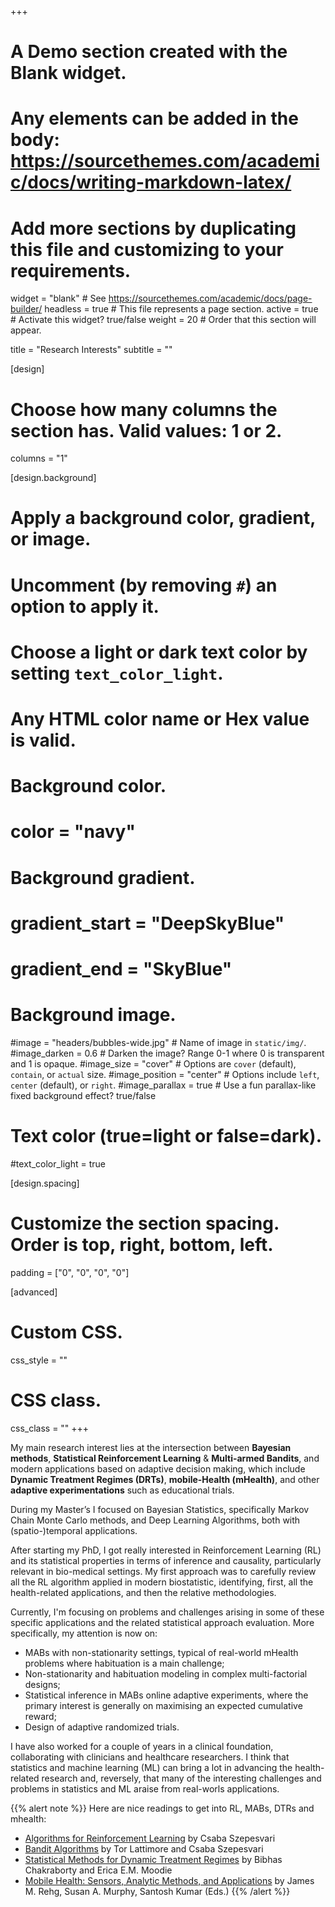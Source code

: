 +++
# A Demo section created with the Blank widget.
# Any elements can be added in the body: https://sourcethemes.com/academic/docs/writing-markdown-latex/
# Add more sections by duplicating this file and customizing to your requirements.

widget = "blank"  # See https://sourcethemes.com/academic/docs/page-builder/
headless = true  # This file represents a page section.
active = true  # Activate this widget? true/false
weight = 20  # Order that this section will appear.

title = "Research Interests"
subtitle = ""

[design]
  # Choose how many columns the section has. Valid values: 1 or 2.
  columns = "1"

[design.background]
  # Apply a background color, gradient, or image.
  #   Uncomment (by removing `#`) an option to apply it.
  #   Choose a light or dark text color by setting `text_color_light`.
  #   Any HTML color name or Hex value is valid.

  # Background color.
  # color = "navy"
  
  # Background gradient.
  # gradient_start = "DeepSkyBlue"
  # gradient_end = "SkyBlue"
  
  # Background image.
  #image = "headers/bubbles-wide.jpg"  # Name of image in `static/img/`.
  #image_darken = 0.6  # Darken the image? Range 0-1 where 0 is transparent and 1 is opaque.
  #image_size = "cover"  #  Options are `cover` (default), `contain`, or `actual` size.
  #image_position = "center"  # Options include `left`, `center` (default), or `right`.
  #image_parallax = true  # Use a fun parallax-like fixed background effect? true/false

  # Text color (true=light or false=dark).
  #text_color_light = true

[design.spacing]
  # Customize the section spacing. Order is top, right, bottom, left.
  padding = ["0", "0", "0", "0"]

[advanced]
 # Custom CSS. 
 css_style = ""
 
 # CSS class.
 css_class = ""
+++

My main research interest lies at the intersection between **Bayesian methods**, **Statistical Reinforcement Learning** & **Multi-armed Bandits**, and modern applications based on adaptive decision making, which include **Dynamic Treatment Regimes (DRTs)**, **mobile-Health (mHealth)**, and other **adaptive experimentations** such as educational trials.  

During my Master’s I focused on Bayesian Statistics, specifically Markov Chain Monte Carlo methods, and Deep Learning Algorithms, both with (spatio-)temporal applications. 

After starting my PhD, I got really interested in Reinforcement Learning (RL) and its statistical properties in terms of inference and causality, particularly relevant in bio-medical settings.
My first approach was to carefully review all the RL algorithm applied in modern biostatistic, identifying, first, all the health-related applications, and then the relative methodologies.

Currently, I'm focusing on problems and challenges arising in some of these specific applications and the related statistical approach evaluation. More specifically, my attention is now on:
- MABs with non-stationarity settings, typical of real-world mHealth problems where habituation is a main challenge;
- Non-stationarity and habituation modeling in complex multi-factorial designs;
- Statistical inference in MABs online adaptive experiments, where the primary interest is generally on maximising an expected cumulative reward;
- Design of adaptive randomized trials.

I have also worked for a couple of years in a clinical foundation, collaborating with clinicians and healthcare researchers. I think that statistics and machine learning (ML) can bring a lot in advancing the health-related research and, reversely, that many of the interesting challenges and problems in statistics and ML araise from real-worls applications.

{{% alert note %}}
Here are nice readings to get into RL, MABs, DTRs and mhealth:
- [Algorithms for Reinforcement Learning](chrome-extension://oemmndcbldboiebfnladdacbdfmadadm/https://sites.ualberta.ca/~szepesva/papers/RLAlgsInMDPs.pdf) by Csaba Szepesvari
- [Bandit Algorithms](chrome-extension://oemmndcbldboiebfnladdacbdfmadadm/https://tor-lattimore.com/downloads/book/book.pdf) by Tor Lattimore and Csaba Szepesvari
- [Statistical Methods for Dynamic Treatment Regimes](https://link.springer.com/book/10.1007/978-1-4614-7428-9) by Bibhas Chakraborty and Erica E.M. Moodie
- [Mobile Health: Sensors, Analytic Methods, and Applications](https://www.springer.com/gp/book/9783319513935) by James M. Rehg, Susan A. Murphy, Santosh Kumar (Eds.)
{{% /alert %}}
